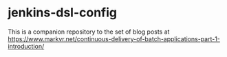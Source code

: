 # jenkins-dsl-config

This is a companion repository to the set of blog posts at https://www.markvr.net/continuous-delivery-of-batch-applications-part-1-introduction/